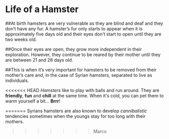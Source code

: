 # Life of a Hamster
##At birth hamsters are very vulnerable as they are blind and deaf and they don’t have any fur. A hamster’s fur only starts to appear when it is approximately five days old and their eyes don’t start to open until they are two weeks old.

##Once their eyes are open, they grow more independent in their exploration. However, they continue to be reared by their mother until they are between 21 and 28 days old.

##This is when it’s very important for hamsters to be removed from their mother’s care and, in the case of Syrian hamsters, separated to live as individuals. 

<<<<<<< HEAD
*Hamsters* like to play with balls and run around. They are **friendly**, **fun** and **chill** at the same time. When it's cold, you can pet them to warm yourself a bit... **Brrr**!

=======
Syrians hamsters are also known to develop *cannibalistic* tendencies sometimes when the youngs stay for too long with their mothers.
>>>>>>> Marco
